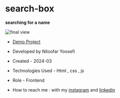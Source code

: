 # search-box
**searching for a name**

![final view](https://github.com/niloufar-yousefi/search-box/assets/156951582/b5727b0c-d913-4489-be35-0a746cdd3f6b)

- [Demo Project](https://niloufar-yousefi.github.io/search-box/)

- Developed by Niloofar Yoosefi

- Created - 2024-03

- Technologies Used - Html , css , js


- Role - Frontend

- How to reach me : with my [instagram](https://github.com/niloufar-yousefi) and [linkedin](https://www.linkedin.com/in/niloofar-yoosefikhorram-242742143/)
